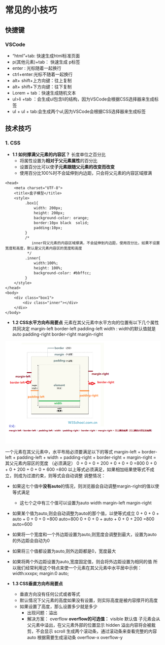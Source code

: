 # 常见的小技巧
## 快捷键
### VSCode
- “html”+tab: 快速生成html标准页面
- p(其他元素)+tab： 快速生成 p标签
- enter : 光标随着一起换行
- ctrl+enter:光标不随着一起换行
- alt+ shift+上方向键：往上复制
- alt+ shift+下方向键：往下复制
- Lorem + tab：快速生成随机文本
- ul>li +tab ：会生成ul包含li的结构，因为VSCode会根据CSS选择器来生成标签
- ul + ul + tab:会生成两个ul,因为VSCode会根据CSS选择器来生成标签

## 技术技巧
### 1. CSS
- **1.1 如何撑满父元素的内容区？**
    长度单位之百分比
    - 将属性设置为**相对于父元素属性**的百分比
    - 设置百分比可以使**子元素跟随父元素的改变而改变**
    - 使用百分比100%时不会延伸到内边距，只会将父元素的内容区域撑满
```
<head>
    <meta charset="UTF-8">
    <title>盒子模型</title>
    <style>
         .box1{
             width: 200px;
             height: 200px;
             background-color: orange;
             border:10px black  solid;
             padding:10px;
         }
         /*
            inner将父元素的内容区域撑满，不会延伸到内边距，使用百分比，如果不设置宽度和高度，默认是父元素内容区的宽度和高度
          */
         .inner{
             width:100%;
             height: 100%;
             background-color: #bbffcc;
         }
    </style>
</head>
<body>
    <div class="box1">
        <div class="inner"></div>
    </div>
</body>
```
- **1.2 CSS水平方向布局要点**
元素在其父元素中水平方向的位置有以下几个属性共同决定
        margin-left
        border-left
        padding-left
        width : width的默认值就是auto
        padding-right
        border-right
        margin-right

![](CSS/imgs/2.png)

一个元素在其父元素中，水平布局必须要满足以下的等式
margin-left + border-left + padding-left + width + padding-right + border-right + margin-right =  其父元素内容区的宽度 （必须满足）
0 + 0 + 0 + 200 + 0 + 0 + 0 =800
0 + 0 + 0 + 200 + 0 + 0 + 600 =800
以上等式必须满足，如果相加结果使等式不成立，则成为过渡约束，则等式会自动调整
 调整情况：
- 如果这七个值中**没有auto**的情况，则浏览器会自动调整margin-right的值以使等式满足
    - 这七个之中有三个值可以设置为auto
            width
            margin-left
            margin-right
- 如果某个值为auto,则会自动调整为auto的那个值，以使等式成立
        0 + 0 + 0 + auto + 0 + 0 + 0 =800    auto=800
        0 + 0 + 0 + auto + 0 + 0 + 200 =800    auto=600
- 如果将一个宽度和一个外边距设置为auto,则宽度会调整到最大，设置为auto的外边距会自动为0
- 如果将三个值都设置为auto,则外边距都是0，宽度最大
- 如果将两个外边距设置为auto,宽度固定值，则会将外边距设置为相同的值
        所以我们经常利用这个特点来使一个元素在其父元素中水平居中示例：
            width:xxxpx;
            margin:0 auto;

- **1.3 CSS垂直方向布局要点**
	- 垂直方向没有任何公式或者等式
	- 默认情况下父元素的高度如果没有设置，则实际高度是被内容撑开的高度
	- 如果设置了高度，那么设置多少就是多少
        - 出现问题：溢出
        - 解决方案： overflow
        **overflow的可选值：**
            visible 默认值 子元素会从父元素中溢出，在父元素外部的位置显示
            hidden 溢出内容将会被裁剪，不会显示
            scroll 生成两个滚动条，通过滚动条来查看完整的内容
            auto 根据需要生成滚动条
            overflow-x
            overflow-y

















